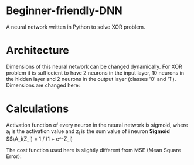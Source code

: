 # Beginner-friendly-DNN
A neural network written in Python to solve XOR problem.

# Architecture
Dimensions of this neural network can be changed dynamically. For XOR problem it is sufficcient to have 2 neurons in the input layer, 10 neurons in the hidden layer and 2 neurons in the output layer (classes '0' and '1'). Dimensions are changed here:

# Calculations
Activation function of every neuron in the neural network is sigmoid, where a<sub>i</sub> is the activation value and z<sub>i</sub> is the sum value of i neuron
**Sigmoid**
$$\A_i(Z_i) = 1 / (1 + e^-Z_i)

The cost function used here is slightly different from MSE (Mean Square Error):

